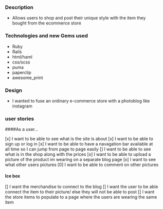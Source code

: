 ### Description
  - Allows users to shop and post their unique style with the item they bought from the ecommerce store

### Technologies and new Gems used
  - Ruby
  - Rails
  - html/haml
  - css/scss
  - puma
  - paperclip
  - awesome_print

### Design
  - I wanted to fuse an ordinary e-commerce store with a photoblog like instagram

### user stories

####As a user...

  [x] I want to be able to see what is the site is about
  [x] I want to be able to sign up or log in
  [x] I want to be able to have a navagation bar available at all time so I can jump from page to page easily
  [] I want to be able to see what is in the shop along with the prices
  [o] I want to be able to upload a picture of the product im wearing on a separate blog page
  [o] I want to see what other users pictures
  [0] I want to be able to comment on other pictures

#### Ice box
  [] I want the merchandise to connect to the blog
  [] I want the user to be able connect the item to their picture/ else they will not be able to post
  [] I want the store items to populate to a page where the users are wearing the same item

